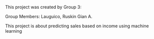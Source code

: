 This project was created by Group 3:

Group Members:
Lauguico, Ruskin Gian A.


This project is about predicting sales based on income using machine learning
